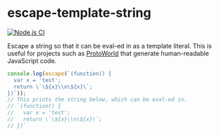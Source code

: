 # escape-template-string

[![Node.js CI](https://github.com/rameshvarun/escape-template-string/actions/workflows/node.js.yml/badge.svg)](https://github.com/rameshvarun/escape-template-string/actions/workflows/node.js.yml)

Escape a string so that it can be eval-ed in as a template literal. This is useful for projects such as [ProtoWorld](https://github.com/rameshvarun/protoworld/blob/ac53623145411c01002eb8e601add71c06c408c1/src/modules/interface.js#L39) that generate human-readable JavaScript code.

```javascript
console.log(escape(`(function() {
  var x = 'test';
  return \`\${x}\\n\${x}\`;
})`));
// This prints the string below, which can be eval-ed in.
// `(function() {
//   var x = 'test';
//   return \`\${x}\\n\${x}\`;
// })`
```
